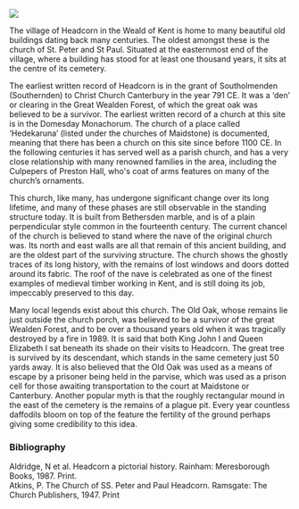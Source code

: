 <a href="https://dev.visual-essays.app"><img src="https://dev-visual-essays.netlify.app/images/ve-button.png"></a>
<param ve-config title="St. Peter and St. Paul’s, Headcorn" author="Andrew Vincent" layout="vtl" banner="/images/banners/19c.jpg">

<param ve-entity eid="Q743020" aliases="Headcorn">
<param ve-entity eid="Q213180" aliases="Maidstone">
<param ve-entity eid="Q29303" aliases="Canterbury">

The village of Headcorn in the Weald of Kent is home to many beautiful old buildings dating back many centuries. The oldest amongst these is the church of St. Peter and St Paul. Situated at the easternmost end of the village, where a building has stood for at least one thousand years, it sits at the centre of its cemetery. 
<param ve-image url="https://stor.artstor.org/stor/e0e6b0c5-c739-48b5-99a0-3d94c3af0702" label="The view of the church from the east end, with the chancel and chapel windows and the vestry in the foreground." attribution="Andrew Vincent">
 
The earliest written record of Headcorn is in the grant of Southolmenden (Southernden) to Christ Church Canterbury in the year 791 CE. It was a ‘den’ or clearing in the Great Wealden Forest, of which the great oak was believed to be a survivor. The earliest written record of a church at this site is in the Domesday Monachorum. The church of a place called ‘Hedekaruna’ (listed under the churches of Maidstone) is documented, meaning that there has been a church on this site since before 1100 CE. In the following centuries it has served well as a parish church, and has a very close relationship with many renowned families in the area, including the Culpepers of Preston Hall, who's coat of arms features on many of the church’s ornaments. 
<param ve-image url="https://stor.artstor.org/stor/c9d907e6-b0ea-4ab8-94e1-79ab46c647ec" label="The view of the church from the west end, with the tower door and window, later additions to the older tower’s fabric" attribution="Andrew Vincent">

This church, like many, has undergone significant change over its long lifetime, and many of these phases are still observable in the standing structure today. It is built from Bethersden marble, and is of a plain perpendicular style common in the fourteenth century. The current chancel of the church is believed to stand where the nave of the original church was. Its north and east walls are all that remain of this ancient building, and are the oldest part of the surviving structure. The church shows the ghostly traces of its long history, with the remains of lost windows and doors dotted around its fabric. The roof of the nave is celebrated as one of the finest examples of medieval timber working in Kent, and is still doing its job, impeccably preserved to this day.
<param ve-image url="https://stor.artstor.org/stor/c6381b04-426f-4ec9-b281-c62d5f58a539" label="The view of the church interior, looking east towards the altar." attribution="Andrew Vincent">
 
Many local legends exist about this church. The Old Oak, whose remains lie just outside the church porch, was believed to be a survivor of the great Wealden Forest, and to be over a thousand years old when it was tragically destroyed by a fire in 1989. It is said that both King John I and Queen Elizabeth I sat beneath its shade on their visits to Headcorn. The great tree is survived by its descendant, which stands in the same cemetery just 50 yards away. It is also believed that the Old Oak was used as a means of escape by a prisoner being held in the parvise, which was used as a prison cell for those awaiting transportation to the court at Maidstone or Canterbury. Another popular myth is that the roughly rectangular mound in the east of the cemetery is the remains of a plague pit. Every year countless daffodils bloom on top of the feature the fertility of the ground perhaps giving some credibility to this idea.
<param ve-image url="https://stor.artstor.org/stor/d4be729a-0826-4b0f-8eaa-6a4c33dbbc99" label="An old postcard of a colourised picture of the church with the Old Oak by its entrance.">
 
### Bibliography 

Aldridge, N et al. Headcorn a pictorial history. Rainham: Meresborough Books, 1987. Print.   
Atkins, P. The Church of SS. Peter and Paul Headcorn. Ramsgate: The Church Publishers, 1947. Print
